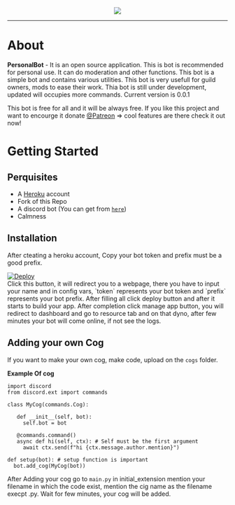 <div align="center">
<img src="https://i.ibb.co/Fbp9GJ9/Pics-Art-09-26-03-44-18.jpg">
</div>
<hr>

# About
**PersonalBot** - It is an open source application. This is bot is recommended for personal use. It can do moderation and other functions. This bot is a simple bot and contains various utilities. This bot is very usefull for guild owners, mods to ease their work. Thia bot is still under development, updated will occupies more commands. Current version is 0.0.1

This bot is free for all and it will be always free. If you like this project and want to encourge it donate [@Patreon](https://patreon.com/PrabaRock7) => cool features are there check it out now!

# Getting Started

## Perquisites 
* A [Heroku](https://heroku.com) account
* Fork of this Repo
* A discord bot (You can get from [`here`](https://discordapp.com/developers))
* Calmness 

## Installation 
After cteating a heroku account, Copy your bot token and prefix must be a good prefix.

<a href="https://heroku.com/deploy?template=https://github.com/ImPrabakar/PersonalBot">
  <img src="https://www.herokucdn.com/deploy/button.svg" alt="Deploy">
</a><br>
Click this button, it will redirect you to a webpage, there you have to input your name and in config vars, `token` represents your bot token and `prefix` represents your bot prefix. After filling all click deploy button and after it starts to build your app. After completion click manage app button, you will redirect to dashboard and go to resource tab and on that dyno, after few minutes your bot will come online, if not see the logs.

## Adding your own Cog
If you want to make your own cog, make code, upload on the `cogs` folder.

**Example Of cog**

```python3
import discord
from discord.ext import commands

class MyCog(commands.Cog):
  
   def __init__(self, bot):
     self.bot = bot
     
   @commands.command()
   async def hi(self, ctx): # Self must be the first argument 
     await ctx.send(f"hi {ctx.message.author.mention}")
     
def setup(bot): # setup function is important 
  bot.add_cog(MyCog(bot))
```
After Adding your cog go to `main.py` in initial_extension mention your filename in which the code exist, mention the cig name as the filename execpt .py. Wait for few minutes, your cog will be added.
